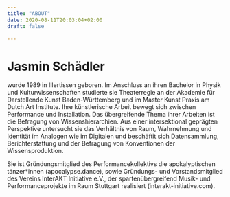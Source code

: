```yaml
---
title: "ABOUT"
date: 2020-08-11T20:03:04+02:00
draft: false

---
```


# Jasmin Schädler

wurde 1989 in Illertissen geboren. Im Anschluss an ihren Bachelor in Physik und Kulturwissenschaften studierte sie Theaterregie an der Akademie für Darstellende Kunst Baden-Württemberg und im Master Kunst Praxis am Dutch Art Institute. Ihre künstlerische Arbeit bewegt sich zwischen Performance und Installation. Das übergreifende Thema ihrer Arbeiten ist die Befragung von Wissenshierarchien. Aus einer intersektional geprägten Perspektive untersucht sie das Verhältnis von Raum, Wahrnehmung und Identität im Analogen wie im Digitalen und beschäftit sich Datensammlung, Berichterstattung und der Befragung von Konventionen der Wissensproduktion.

Sie ist Gründungsmitglied des Performancekollektivs die apokalyptischen tänzer*innen (apocalypse.dance), sowie Gründungs- und Vorstandsmitglied des Vereins InterAKT Initiative e.V., der spartenübergreifend Musik- und Performanceprojekte im Raum Stuttgart realisiert (interakt-initiative.com).